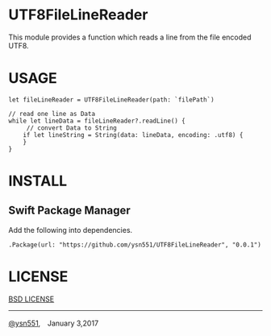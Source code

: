 # UTF8FileLineReader

This module provides a function which reads a line from the file encoded UTF8.

# USAGE

```
let fileLineReader = UTF8FileLineReader(path: `filePath`)

// read one line as Data
while let lineData = fileLineReader?.readLine() {
     // convert Data to String
    if let lineString = String(data: lineData, encoding: .utf8) {
    }
}
```

# INSTALL
## Swift Package Manager

Add the following into dependencies.

```
.Package(url: "https://github.com/ysn551/UTF8FileLineReader", "0.0.1")
```

# LICENSE

[BSD LICENSE](https://opensource.org/licenses/bsd-license.php)

-----------
[@ysn551](https://twitter.com/ysn551),　January 3,2017

